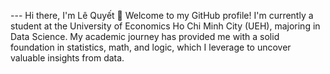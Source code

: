 --- Hi there, I'm Lê Quyết 👋
Welcome to my GitHub profile! I'm currently a student at the University of Economics Ho Chi Minh City (UEH), majoring in Data Science. My academic journey has provided me with a solid foundation in statistics, math, and logic, which I leverage to uncover valuable insights from data.
